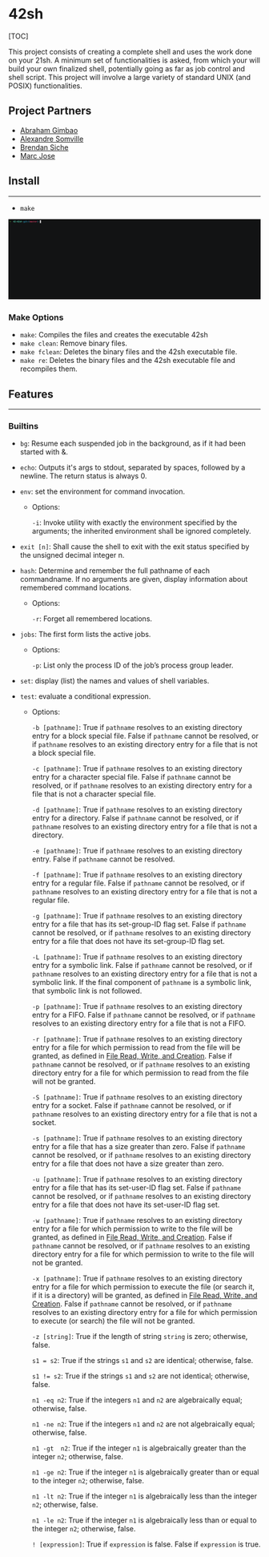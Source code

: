 # 42sh

[TOC]

This project consists of creating a complete shell and uses the work done on your 21sh. A minimum set of functionalities is asked, from which your will build your own finalized shell, potentially going as far as job control and shell script. This project will involve a large variety of standard UNIX (and POSIX) functionalities.

## Project Partners

- [Abraham Gimbao](https://github.com/abguimba)
- [Alexandre Somville](https://github.com/alsomvil42)
- [Brendan Siche](https://github.com/BrendanSiche)
- [Marc Jose](https://github.com/mjose-portfolio)

## Install
------

- `make`

![alt text](README_resources/make.gif)

### Make Options

- `make`: Compiles the files and creates the executable 42sh
- `make clean`: Remove binary files.
- `make fclean`: Deletes the binary files and the 42sh executable file.
- `make re`: Deletes the binary files and the 42sh executable file and recompiles them.

## Features
------
### Builtins

- `bg`: Resume each suspended job in the background, as if it had been started with &.

- `echo`: Outputs it's args to stdout, separated by spaces, followed by a newline. The return status is always 0.

- `env`: set the environment for command invocation.
	- Options:

		`-i`: Invoke utility with exactly the environment specified by the arguments; the inherited environment shall be ignored completely.

- `exit [n]`: Shall cause the shell to exit with the exit status specified by the unsigned decimal integer n.

- `hash`: Determine and remember the full pathname of each commandname. If no arguments are given, display information about remembered command locations.

	- Options:

		`-r`: Forget all remembered locations.

- `jobs`: The first form lists the active jobs.

	- Options:

		`-p`: List only the process ID of the job’s process group leader.

- `set`: display (list) the names and values of shell variables.

- `test`: evaluate a conditional expression.

	- Options:

		`-b [pathname]`: True if `pathname` resolves to an existing directory entry for a block special file. False if `pathname` cannot be resolved, or if `pathname` resolves to an existing directory entry for a file that is not a block special file.

		`-c [pathname]`: True if `pathname` resolves to an existing directory entry for a character special file. False if `pathname` cannot be resolved, or if `pathname` resolves to an existing directory entry for a file that is not a character special file.

		`-d [pathname]`: True if `pathname` resolves to an existing directory entry for a directory. False if `pathname` cannot be resolved, or if `pathname` resolves to an existing directory entry for a file that is not a directory.

		`-e [pathname]`: True if `pathname` resolves to an existing directory entry. False if `pathname` cannot be resolved.

		`-f [pathname]`: True if `pathname` resolves to an existing directory entry for a regular file. False if `pathname` cannot be resolved, or if `pathname` resolves to an existing directory entry for a file that is not a regular file.

		`-g [pathname]`: True if `pathname` resolves to an existing directory entry for a file that has its set-group-ID flag set. False if `pathname` cannot be resolved, or if `pathname` resolves to an existing directory entry for a file that does not have its set-group-ID flag set.

		`-L [pathname]`: True if `pathname` resolves to an existing directory entry for a symbolic link. False if `pathname` cannot be resolved, or if `pathname` resolves to an existing directory entry for a file that is not a symbolic link. If the final component of `pathname` is a symbolic link, that symbolic link is not followed.

		`-p [pathname]`: True if `pathname` resolves to an existing directory entry for a FIFO. False if `pathname` cannot be resolved, or if `pathname` resolves to an existing directory entry for a file that is not a FIFO.

		`-r [pathname]`: True if `pathname` resolves to an existing directory entry for a file for which permission to read from the file will be granted, as defined in [File Read, Write, and Creation](https://pubs.opengroup.org/onlinepubs/9699919799//utilities/V3_chap01.html#tag_17_01_01_04). False if `pathname` cannot be resolved, or if `pathname` resolves to an existing directory entry for a file for which permission to read from the file will not be granted.

		`-S [pathname]`: True if `pathname` resolves to an existing directory entry for a socket. False if `pathname` cannot be resolved, or if `pathname` resolves to an existing directory entry for a file that is not a socket.

		`-s [pathname]`: True if `pathname` resolves to an existing directory entry for a file that has a size greater than zero. False if `pathname` cannot be resolved, or if `pathname` resolves to an existing directory entry for a file that does not have a size greater than zero.

		`-u [pathname]`: True if `pathname` resolves to an existing directory entry for a file that has its set-user-ID flag set. False if `pathname` cannot be resolved, or if `pathname` resolves to an existing directory entry for a file that does not have its set-user-ID flag set.

		`-w [pathname]`: True if `pathname` resolves to an existing directory entry for a file for which permission to write to the file will be granted, as defined in [File Read, Write, and Creation](https://pubs.opengroup.org/onlinepubs/9699919799//utilities/V3_chap01.html#tag_17_01_01_04). False if `pathname` cannot be resolved, or if `pathname` resolves to an existing directory entry for a file for which permission to write to the file will not be granted.

		`-x [pathname]`: True if `pathname` resolves to an existing directory entry for a file for which permission to execute the file (or search it, if it is a directory) will be granted, as defined in [File Read, Write, and Creation](https://pubs.opengroup.org/onlinepubs/9699919799//utilities/V3_chap01.html#tag_17_01_01_04). False if `pathname` cannot be resolved, or if `pathname` resolves to an existing directory entry for a file for which permission to execute (or search) the file will not be granted.

		`-z [string]`: True if the length of string `string` is zero; otherwise, false.

		`s1 = s2`: True if the strings `s1` and `s2` are identical; otherwise, false.

		`s1 != s2`: True if the strings `s1` and `s2` are not identical; otherwise, false.

		`n1 -eq n2`: True if the integers `n1` and `n2` are algebraically equal; otherwise, false.

		`n1 -ne n2`: True if the integers `n1` and `n2` are not algebraically equal; otherwise, false.

		`n1 -gt  n2`: True if the integer `n1` is algebraically greater than the integer `n2`; otherwise, false.

		`n1 -ge n2`: True if the integer `n1` is algebraically greater than or equal to the integer `n2`; otherwise, false.

		`n1 -lt n2`: True if the integer `n1` is algebraically less than the integer `n2`; otherwise, false.

		`n1 -le n2`: True if the integer `n1` is algebraically less than or equal to the integer `n2`; otherwise, false.

		`! [expression]`: True if `expression` is false. False if `expression` is true.


